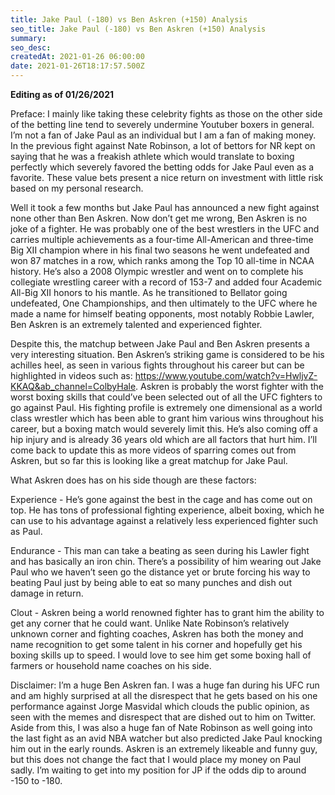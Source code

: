 ```yaml
---
title: Jake Paul (-180) vs Ben Askren (+150) Analysis
seo_title: Jake Paul (-180) vs Ben Askren (+150) Analysis
summary: 
seo_desc: 
createdAt: 2021-01-26 06:00:00
date: 2021-01-26T18:17:57.500Z
---
```


**Editing as of 01/26/2021**

Preface: I mainly like taking these celebrity fights as those on the other side of the betting line tend to severely undermine Youtuber boxers in general. I’m not a fan of Jake Paul as an individual but I am a fan of making money. In the previous fight against Nate Robinson, a lot of bettors for NR kept on saying that he was a freakish athlete which would translate to boxing perfectly which severely favored the betting odds for Jake Paul even as a favorite. These value bets present a nice return on investment with little risk based on my personal research.

Well it took a few months but Jake Paul has announced a new fight against none other than Ben Askren. Now don’t get me wrong, Ben Askren is no joke of a fighter. He was probably one of the best wrestlers in the UFC and carries multiple achievements as a four-time All-American and three-time Big XII champion where in his final two seasons he went undefeated and won 87 matches in a row, which ranks among the Top 10 all-time in NCAA history. He’s also a 2008 Olympic wrestler and went on to complete his collegiate wrestling career with a record of 153-7 and added four Academic All-Big XII honors to his mantle. As he transitioned to Bellator going undefeated, One Championships, and then ultimately to the UFC where he made a name for himself beating opponents, most notably Robbie Lawler, Ben Askren is an extremely talented and experienced fighter.

Despite this, the matchup between Jake Paul and Ben Askren presents a very interesting situation. Ben Askren’s striking game is considered to be his achilles heel, as seen in various fights throughout his career but can be highlighted in videos such as: https://www.youtube.com/watch?v=HwljvZ-KKAQ&ab_channel=ColbyHale. Askren is probably the worst fighter with the worst boxing skills that could’ve been selected out of all the UFC fighters to go against Paul. His fighting profile is extremely one dimensional as a world class wrestler which has been able to grant him various wins throughout his career, but a boxing match would severely limit this. He’s also coming off a hip injury and is already 36 years old which are all factors that hurt him. I’ll come back to update this as more videos of sparring comes out from Askren, but so far this is looking like a great matchup for Jake Paul.

What Askren does has on his side though are these factors:

Experience - He’s gone against the best in the cage and has come out on top. He has tons of professional fighting experience, albeit boxing, which he can use to his advantage against a relatively less experienced fighter such as Paul.

Endurance - This man can take a beating as seen during his Lawler fight and has basically an iron chin. There’s a possibility of him wearing out Jake Paul who we haven’t seen go the distance yet or brute forcing his way to beating Paul just by being able to eat so many punches and dish out damage in return.

Clout - Askren being a world renowned fighter has to grant him the ability to get any corner that he could want. Unlike Nate Robinson’s relatively unknown corner and fighting coaches, Askren has both the money and name recognition to get some talent in his corner and hopefully get his boxing skills up to speed. I would love to see him get some boxing hall of farmers or household name coaches on his side.

Disclaimer: I’m a huge Ben Askren fan. I was a huge fan during his UFC run and am highly surprised at all the disrespect that he gets based on his one performance against Jorge Masvidal which clouds the public opinion, as seen with the memes and disrespect that are dished out to him on Twitter. Aside from this, I was also a huge fan of Nate Robinson as well going into the last fight as an avid NBA watcher but also predicted Jake Paul knocking him out in the early rounds. Askren is an extremely likeable and funny guy, but this does not change the fact that I would place my money on Paul sadly. I’m waiting to get into my position for JP if the odds dip to around -150 to -180.

